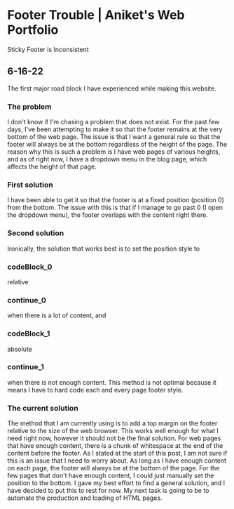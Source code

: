 # Footer Trouble | Aniket's Web Portfolio
Sticky Footer is Inconsistent
## 6-16-22
The first major road block I have experienced while making this website.
### The problem
I don't know if I'm chasing a problem that does not exist. For the past few days, I've been
attempting to make it so that the footer remains at the very bottom of the web page.
The issue is that I want a general rule so that the footer will always be at the bottom
regardless of the height of the page. The reason why this is such a problem is
I have web pages of various heights, and as of right now, I have a dropdown menu in the blog
page, which affects the height of that page. 
### First solution
I have been able to get it so that the footer is at a fixed position (position 0) from the bottom. The issue with this is that if I manage to go past 0 (I open the dropdown menu), the footer overlaps with the content right there.
### Second solution
Ironically, the solution that works best is to set the position style to
### codeBlock_0
relative
### continue_0
when there is a lot of content, and 
### codeBlock_1
absolute
### continue_1
when there is not enough content. This method is not optimal because it means I have to hard code each and every page footer style.
### The current solution
The method that I am currently using is to add a top margin on the footer relative to 
the size of the web browser. This works well enough for what I need right now, however
it should not be the final solution. For web pages that have enough content, there is 
a chunk of whitespace at the end of the content before the footer. As I stated at the start
of this post, I am not sure if this is an issue that I need to worry about. As long as
I have enough content on each page, the footer will always be at the bottom of the page.
For the few pages that don't have enough content, I could just manually set the position to
the bottom. I gave my best effort to find a general solution, and I have decided to put
this to rest for now. My next task is going to be to automate the production and loading
of HTML pages.
